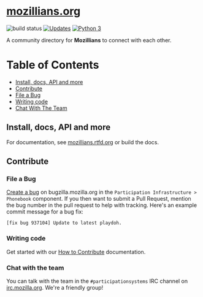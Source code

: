 [mozillians.org](https://mozillians.org)
========
![build status](https://travis-ci.org/mozilla/mozillians.svg?branch=master)
[![Updates](https://pyup.io/repos/github/syam3526/mozillians/shield.svg)](https://pyup.io/repos/github/syam3526/mozillians/)
[![Python 3](https://pyup.io/repos/github/syam3526/mozillians/python-3-shield.svg)](https://pyup.io/repos/github/syam3526/mozillians/)

A community directory for **Mozillians** to connect with each other.

Table of Contents
=================

* [Install, docs, API and more](#install-docs-api-and-more)
* [Contribute](#contribute)
* [File a Bug](#file-a-bug)
* [Writing code](#writing-code)
* [Chat With The Team](#chat-with-the-team)

## Install, docs, API and more
For documentation, see [mozillians.rtfd.org](https://mozillians.readthedocs.org/) or build the docs.

## Contribute

### File a Bug
[Create a bug](https://bugzilla.mozilla.org/enter_bug.cgi?product=Participation%20Infrastructure&component=Phonebook) on bugzilla.mozilla.org in the `Participation Infrastructure > Phonebook` component. If you then want to submit a Pull Request, mention the bug number in the pull request to help with tracking. Here's an example commit message for a bug fix:
```
[fix bug 937104] Update to latest playdoh.
```

### Writing code
Get started with our [How to Contribute](https://mozillians.readthedocs.org/en/latest/contribute.html) documentation.

### Chat with the team
You can talk with the team in the `#participationsystems` IRC channel on [irc.mozilla.org](http://irc.mozilla.org/). We're a friendly group!
